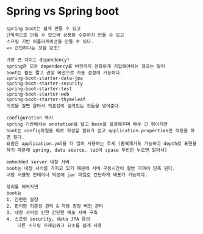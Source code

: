 # Spring vs Spring boot
	spring boot는 쉽게 만들 수 있고
	단독적으로 만들 수 있으며 상용화 수준까지 만들 수 있고
	스프링 기반 어플리케이션을 만들 수 있다.
	=> 간단하다는 것을 강조!
	
	가장 큰 차이는 dependency!
	spring은 모든 dependency를 버전까지 정확하게 기입해야하는 점과는 달리
	boot는 훨씬 짧고 권장 버전으로 자동 설정이 가능하다.
	spring-boot-starter-data-jpa
	spring-boot-starter-security
	spring-boot-starter-test
	spring-boot-starter-web
	spring-boot-starter-thymeleaf
	이것을 걸면 알아서 의존성이 걸려있는 것들을 넣어준다.
	
	configuration 역시
	spring 기반에서는 anotation을 달고 bean을 설정해주며 매우 긴 편이지만
	boot는 config파일을 따로 작성할 필요가 없고 application.properties만 적용을 하면 된다.
	요즘은 application.yml을 더 많이 사용하는 추세 (중복제거도 가능하고 depth로 표현을 하기 때문에 spring, data source, tab이 space 두번만 누르면 알아서)
	
	embedded server 내장 서버
	boot는 내장 서버를 가지고 있기 때문에 서버 구동시간이 절반 가까이 단축 된다.
	내장 서블릿 컨테이너 덕분에 jar 파일로 간단하게 배포가 가능하다.
	
	정리를 해보자면
	boot는
	1. 간편한 설정
	2. 편리한 의존성 관리 & 자동 권장 버전 관리
	3. 내장 서버로 인한 간단한 배포 서버 구축
	4. 스프링 security, data JPA 등의
		다른 스프링 프레임워크 요소를 쉽게 사용

 
